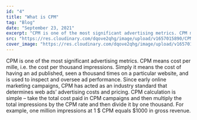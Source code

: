 ```yaml
---
id: "4"
title: "What is CPM"
tag: "Blog"
date: "September 23, 2021"
excerpt: "CPM is one of the most significant advertising metrics. CPM means cost per mille, i.e. the cost per thousand impressions. Simply it means the cost..."
src: "https://res.cloudinary.com/dqove2qhg/image/upload/v1657015890/CPM%20Calculators/eCPM_lmjy9s.jpg"
cover_image: "https://res.cloudinary.com/dqove2qhg/image/upload/v1657015890/CPM%20Calculators/eCPM_lmjy9s.jpg"
---
```


CPM is one of the most significant advertising metrics. CPM means cost per mille, i.e. the cost per thousand impressions. Simply it means the cost of having an ad published, seen a thousand times on a particular website, and is used to inspect and oversee ad performance. Since early online marketing campaigns, CPM has acted as an industry standard that determines web ads’ advertising costs and pricing. CPM calculation is simple – take the total cost paid in CPM campaigns and then multiply the total impressions by the CPM rate and then divide it by one thousand. For example, one million impressions at 1 $ CPM equals $1000 in gross revenue.

